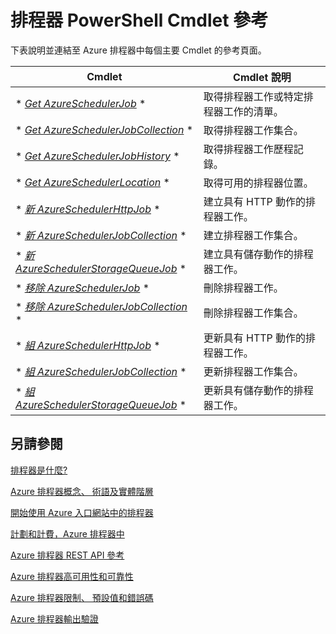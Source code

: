 <properties 
 pageTitle="排程器 PowerShell Cmdlet 參考" 
 description="" 
 services="scheduler" 
 documentationCenter=".NET" 
 authors="krisragh" 
 manager="dwrede" 
 editor=""/>
<tags 
 ms.service="scheduler" 
 ms.workload="infrastructure-services" 
 ms.tgt_pltfrm="na" 
 ms.devlang="dotnet" 
 ms.topic="article" 
 ms.date="12/04/2015" 
 ms.author="krisragh"/>


# 排程器 PowerShell Cmdlet 參考

下表說明並連結至 Azure 排程器中每個主要 Cmdlet 的參考頁面。

| Cmdlet| Cmdlet 說明|
|---|---|
| * *[Get AzureSchedulerJob](https://msdn.microsoft.com/library/azure/dn722516.aspx)* *| 取得排程器工作或特定排程器工作的清單。|
| * *[Get AzureSchedulerJobCollection](https://msdn.microsoft.com/library/azure/dn722471.aspx)* *| 取得排程器工作集合。|
| * *[Get AzureSchedulerJobHistory](https://msdn.microsoft.com/library/azure/dn722514.aspx)* *| 取得排程器工作歷程記錄。|
| * *[Get AzureSchedulerLocation](https://msdn.microsoft.com/library/azure/dn722505.aspx)* *| 取得可用的排程器位置。|
| * *[新 AzureSchedulerHttpJob](https://msdn.microsoft.com/library/azure/dn722492.aspx)* *| 建立具有 HTTP 動作的排程器工作。|
| * *[新 AzureSchedulerJobCollection](https://msdn.microsoft.com/library/azure/dn759640.aspx)* *| 建立排程器工作集合。|
| * *[新 AzureSchedulerStorageQueueJob](https://msdn.microsoft.com/library/azure/dn722518.aspx)* *| 建立具有儲存動作的排程器工作。|
| * *[移除 AzureSchedulerJob](https://msdn.microsoft.com/library/azure/dn722477.aspx)* *| 刪除排程器工作。|
| * *[移除 AzureSchedulerJobCollection](https://msdn.microsoft.com/library/azure/dn722530.aspx)* *| 刪除排程器工作集合。|
| * *[組 AzureSchedulerHttpJob](https://msdn.microsoft.com/library/azure/dn722474.aspx)* *| 更新具有 HTTP 動作的排程器工作。|
| * *[組 AzureSchedulerJobCollection](https://msdn.microsoft.com/library/azure/dn759626.aspx)* *| 更新排程器工作集合。|
| * *[組 AzureSchedulerStorageQueueJob](https://msdn.microsoft.com/library/azure/dn722476.aspx)* *| 更新具有儲存動作的排程器工作。|


## 另請參閱

 [排程器是什麼?](scheduler-intro.md)

 [Azure 排程器概念、 術語及實體階層](scheduler-concepts-terms.md)

 [開始使用 Azure 入口網站中的排程器](scheduler-get-started-portal.md)

 [計劃和計費，Azure 排程器中](scheduler-plans-billing.md)

 [Azure 排程器 REST API 參考](https://msdn.microsoft.com/library/dn528946)

 [Azure 排程器高可用性和可靠性](scheduler-high-availability-reliability.md)

 [Azure 排程器限制、 預設值和錯誤碼](scheduler-limits-defaults-errors.md)

 [Azure 排程器輸出驗證](scheduler-outbound-authentication.md)










